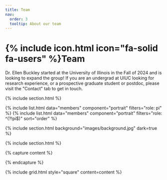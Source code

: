 ```yaml
---
title: Team
nav:
  order: 3
  tooltip: About our team
---
```


# {% include icon.html icon="fa-solid fa-users" %}Team

Dr. Ellen Buckley started at the University of Illinois in the Fall of 2024 and is looking to expand the group! If you are an undergrad at UIUC looking for research experience, or a prospective graduate student or postdoc, please visit the "Contact" tab to get in touch.

{% include section.html %}

{% include list.html data="members" component="portrait" filters="role: pi" %}
{% include list.html data="members" component="portrait" filters="role: ^(?!pi$)" sort="order" %}

{% include section.html background="images/background.jpg" dark=true %}

<!-- Lorem ipsum dolor sit amet, consectetur adipiscing elit, sed do eiusmod tempor
incididunt ut labore et dolore magna aliqua. Ut enim ad minim veniam, quis
nostrud exercitation ullamco laboris nisi ut aliquip ex ea commodo consequat.-->

{% include section.html %}

{% capture content %}

<!-- {% include figure.html image="images/marvin" %}-->
<!-- {% include figure.html image="images/marvin" %}-->
<!-- {% include figure.html image="images/marvin" %}-->

{% endcapture %}

{% include grid.html style="square" content=content %}
